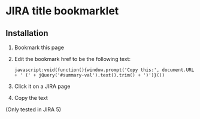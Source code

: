 # JIRA title bookmarklet

## Installation

1. Bookmark this page
2. Edit the bookmark href to be the following text:

    `javascript:void(function(){window.prompt('Copy this:', document.URL + ' (' + jQuery('#summary-val').text().trim() + ')')}())`

3. Click it on a JIRA page
4. Copy the text


(Only tested in JIRA 5)
